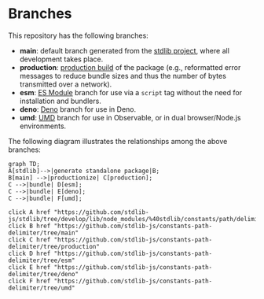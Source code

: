 <!--

@license Apache-2.0

Copyright (c) 2022 The Stdlib Authors.

Licensed under the Apache License, Version 2.0 (the "License");
you may not use this file except in compliance with the License.
You may obtain a copy of the License at

    http://www.apache.org/licenses/LICENSE-2.0

Unless required by applicable law or agreed to in writing, software
distributed under the License is distributed on an "AS IS" BASIS,
WITHOUT WARRANTIES OR CONDITIONS OF ANY KIND, either express or implied.
See the License for the specific language governing permissions and
limitations under the License.

-->

# Branches

This repository has the following branches:

-   **main**: default branch generated from the [stdlib project][stdlib-url], where all development takes place.
-   **production**: [production build][production-url] of the package (e.g., reformatted error messages to reduce bundle sizes and thus the number of bytes transmitted over a network).
-   **esm**: [ES Module][esm-url] branch for use via a `script` tag without the need for installation and bundlers.
-   **deno**: [Deno][deno-url] branch for use in Deno.
-   **umd**: [UMD][umd-url] branch for use in Observable, or in dual browser/Node.js environments.

The following diagram illustrates the relationships among the above branches:

```mermaid
graph TD;
A[stdlib]-->|generate standalone package|B;
B[main] -->|productionize| C[production];
C -->|bundle| D[esm];
C -->|bundle| E[deno];
C -->|bundle| F[umd];

click A href "https://github.com/stdlib-js/stdlib/tree/develop/lib/node_modules/%40stdlib/constants/path/delimiter"
click B href "https://github.com/stdlib-js/constants-path-delimiter/tree/main"
click C href "https://github.com/stdlib-js/constants-path-delimiter/tree/production"
click D href "https://github.com/stdlib-js/constants-path-delimiter/tree/esm"
click E href "https://github.com/stdlib-js/constants-path-delimiter/tree/deno"
click F href "https://github.com/stdlib-js/constants-path-delimiter/tree/umd"
```

[stdlib-url]: https://github.com/stdlib-js/stdlib/tree/develop/lib/node_modules/%40stdlib/constants/path/delimiter
[production-url]: https://github.com/stdlib-js/constants-path-delimiter/tree/production
[deno-url]: https://github.com/stdlib-js/constants-path-delimiter/tree/deno
[umd-url]: https://github.com/stdlib-js/constants-path-delimiter/tree/umd
[esm-url]: https://github.com/stdlib-js/constants-path-delimiter/tree/esm